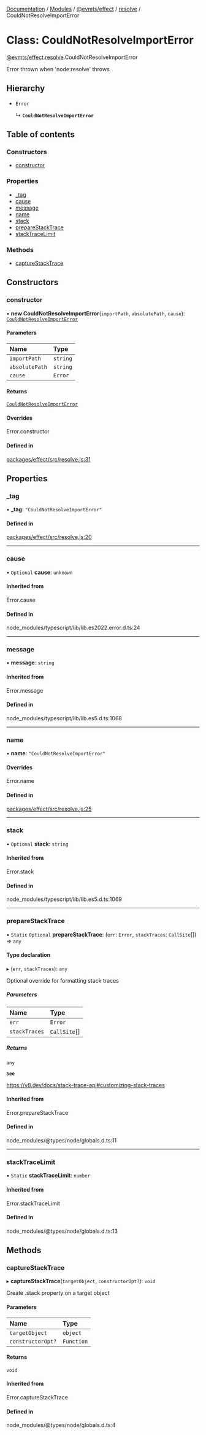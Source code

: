 [Documentation](../README.md) / [Modules](../modules.md) / [@evmts/effect](../modules/evmts_effect.md) / [resolve](../modules/evmts_effect.resolve.md) / CouldNotResolveImportError

# Class: CouldNotResolveImportError

[@evmts/effect](../modules/evmts_effect.md).[resolve](../modules/evmts_effect.resolve.md).CouldNotResolveImportError

Error thrown when 'node:resolve' throws

## Hierarchy

- `Error`

  ↳ **`CouldNotResolveImportError`**

## Table of contents

### Constructors

- [constructor](evmts_effect.resolve.CouldNotResolveImportError.md#constructor)

### Properties

- [\_tag](evmts_effect.resolve.CouldNotResolveImportError.md#_tag)
- [cause](evmts_effect.resolve.CouldNotResolveImportError.md#cause)
- [message](evmts_effect.resolve.CouldNotResolveImportError.md#message)
- [name](evmts_effect.resolve.CouldNotResolveImportError.md#name)
- [stack](evmts_effect.resolve.CouldNotResolveImportError.md#stack)
- [prepareStackTrace](evmts_effect.resolve.CouldNotResolveImportError.md#preparestacktrace)
- [stackTraceLimit](evmts_effect.resolve.CouldNotResolveImportError.md#stacktracelimit)

### Methods

- [captureStackTrace](evmts_effect.resolve.CouldNotResolveImportError.md#capturestacktrace)

## Constructors

### constructor

• **new CouldNotResolveImportError**(`importPath`, `absolutePath`, `cause`): [`CouldNotResolveImportError`](evmts_effect.resolve.CouldNotResolveImportError.md)

#### Parameters

| Name | Type |
| :------ | :------ |
| `importPath` | `string` |
| `absolutePath` | `string` |
| `cause` | `Error` |

#### Returns

[`CouldNotResolveImportError`](evmts_effect.resolve.CouldNotResolveImportError.md)

#### Overrides

Error.constructor

#### Defined in

[packages/effect/src/resolve.js:31](https://github.com/evmts/evmts-monorepo/blob/main/packages/effect/src/resolve.js#L31)

## Properties

### \_tag

• **\_tag**: ``"CouldNotResolveImportError"``

#### Defined in

[packages/effect/src/resolve.js:20](https://github.com/evmts/evmts-monorepo/blob/main/packages/effect/src/resolve.js#L20)

___

### cause

• `Optional` **cause**: `unknown`

#### Inherited from

Error.cause

#### Defined in

node_modules/typescript/lib/lib.es2022.error.d.ts:24

___

### message

• **message**: `string`

#### Inherited from

Error.message

#### Defined in

node_modules/typescript/lib/lib.es5.d.ts:1068

___

### name

• **name**: ``"CouldNotResolveImportError"``

#### Overrides

Error.name

#### Defined in

[packages/effect/src/resolve.js:25](https://github.com/evmts/evmts-monorepo/blob/main/packages/effect/src/resolve.js#L25)

___

### stack

• `Optional` **stack**: `string`

#### Inherited from

Error.stack

#### Defined in

node_modules/typescript/lib/lib.es5.d.ts:1069

___

### prepareStackTrace

▪ `Static` `Optional` **prepareStackTrace**: (`err`: `Error`, `stackTraces`: `CallSite`[]) => `any`

#### Type declaration

▸ (`err`, `stackTraces`): `any`

Optional override for formatting stack traces

##### Parameters

| Name | Type |
| :------ | :------ |
| `err` | `Error` |
| `stackTraces` | `CallSite`[] |

##### Returns

`any`

**`See`**

https://v8.dev/docs/stack-trace-api#customizing-stack-traces

#### Inherited from

Error.prepareStackTrace

#### Defined in

node_modules/@types/node/globals.d.ts:11

___

### stackTraceLimit

▪ `Static` **stackTraceLimit**: `number`

#### Inherited from

Error.stackTraceLimit

#### Defined in

node_modules/@types/node/globals.d.ts:13

## Methods

### captureStackTrace

▸ **captureStackTrace**(`targetObject`, `constructorOpt?`): `void`

Create .stack property on a target object

#### Parameters

| Name | Type |
| :------ | :------ |
| `targetObject` | `object` |
| `constructorOpt?` | `Function` |

#### Returns

`void`

#### Inherited from

Error.captureStackTrace

#### Defined in

node_modules/@types/node/globals.d.ts:4
